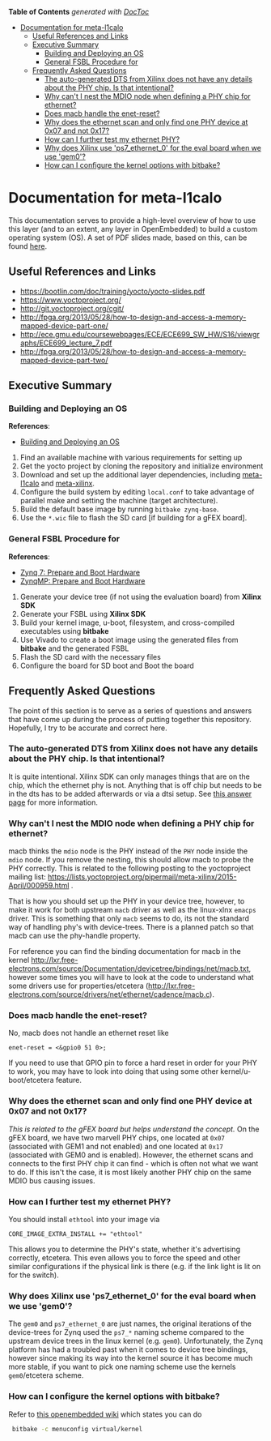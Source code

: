 <!-- START doctoc generated TOC please keep comment here to allow auto update -->
<!-- DON'T EDIT THIS SECTION, INSTEAD RE-RUN doctoc TO UPDATE -->
**Table of Contents**  *generated with [DocToc](https://github.com/thlorenz/doctoc)*

- [Documentation for meta-l1calo](#documentation-for-meta-l1calo)
  - [Useful References and Links](#useful-references-and-links)
  - [Executive Summary](#executive-summary)
    - [Building and Deploying an OS](#building-and-deploying-an-os)
    - [General FSBL Procedure for](#general-fsbl-procedure-for)
  - [Frequently Asked Questions](#frequently-asked-questions)
    - [The auto-generated DTS from Xilinx does not have any details about the PHY chip. Is that intentional?](#the-auto-generated-dts-from-xilinx-does-not-have-any-details-about-the-phy-chip-is-that-intentional)
    - [Why can't I nest the MDIO node when defining a PHY chip for ethernet?](#why-cant-i-nest-the-mdio-node-when-defining-a-phy-chip-for-ethernet)
    - [Does macb handle the enet-reset?](#does-macb-handle-the-enet-reset)
    - [Why does the ethernet scan and only find one PHY device at 0x07 and not 0x17?](#why-does-the-ethernet-scan-and-only-find-one-phy-device-at-0x07-and-not-0x17)
    - [How can I further test my ethernet PHY?](#how-can-i-further-test-my-ethernet-phy)
    - [Why does Xilinx use 'ps7_ethernet_0' for the eval board when we use 'gem0'?](#why-does-xilinx-use-ps7_ethernet_0-for-the-eval-board-when-we-use-gem0)
    - [How can I configure the kernel options with bitbake?](#how-can-i-configure-the-kernel-options-with-bitbake)

<!-- END doctoc generated TOC please keep comment here to allow auto update -->

# Documentation for meta-l1calo

This documentation serves to provide a high-level overview of how to use this layer (and to an extent, any layer in OpenEmbedded) to build a custom operating system (OS). A set of PDF slides made, based on this, can be found [here](https://www.dropbox.com/s/4myn1symfnw0zi7/20180117_UnderstandingLayers.pdf?dl=0).

## Useful References and Links

- https://bootlin.com/doc/training/yocto/yocto-slides.pdf
- https://www.yoctoproject.org/
- http://git.yoctoproject.org/cgit/
- http://fpga.org/2013/05/28/how-to-design-and-access-a-memory-mapped-device-part-one/
- http://ece.gmu.edu/coursewebpages/ECE/ECE699_SW_HW/S16/viewgraphs/ECE699_lecture_7.pdf
- http://fpga.org/2013/05/28/how-to-design-and-access-a-memory-mapped-device-part-two/

## Executive Summary

### Building and Deploying an OS

**References**:
  - [Building and Deploying an OS](Building-and-Deploying-an-OS.md)

1. Find an available machine with various requirements for setting up
2. Get the yocto project by cloning the repository and initialize environment
3. Download and set up the additional layer dependencies, including [meta-l1calo](https://github.com/kratsg/meta-l1calo) and [meta-xilinx](https://github.com/Xilinx/meta-xilinx).
4. Configure the build system by editing `local.conf` to take advantage of parallel make and setting the machine (target architecture).
5. Build the default base image by running `bitbake zynq-base`.
6. Use the `*.wic` file to flash the SD card [if building for a gFEX board].

### General FSBL Procedure for

**References**:
  - [Zynq 7: Prepare and Boot Hardware](Zynq-7-Prepare-and-Boot-Hardware.md)
  - [ZynqMP: Prepare and Boot Hardware](ZynqMP-Prepare-and-Boot-Hardware.md)

1. Generate your device tree (if not using the evaluation board) from **Xilinx SDK**
2. Generate your FSBL using **Xilinx SDK**
3. Build your kernel image, u-boot, filesystem, and cross-compiled executables using **bitbake**
4. Use Vivado to create a boot image using the generated files from **bitbake** and the generated FSBL
5. Flash the SD card with the necessary files
6. Configure the board for SD boot and Boot the board

## Frequently Asked Questions

The point of this section is to serve as a series of questions and answers that have come up during the process of putting together this repository. Hopefully, I try to be accurate and correct here.

### The auto-generated DTS from Xilinx does not have any details about the PHY chip. Is that intentional?

It is quite intentional. Xilinx SDK can only manages things that are on the chip, which the ethernet phy is not. Anything that is off chip but needs to be in the dts has to be added afterwards or via a dtsi setup. See [this answer page](http://www.xilinx.com/support/answers/61117.html) for more information.


### Why can't I nest the MDIO node when defining a PHY chip for ethernet?

macb thinks the `mdio` node is the PHY instead of the `PHY` node inside the `mdio` node. If you remove the nesting, this should allow macb to probe the PHY correctly. This is related to the following posting to the yoctoproject mailing list: https://lists.yoctoproject.org/pipermail/meta-xilinx/2015-April/000959.html .

That is how you should set up the PHY in your device tree, however, to make it work for both upstream `macb` driver as well as the linux-xlnx `emacps` driver.  This is something that only `macb` seems to do, its not the standard way
of handling phy's with device-trees. There is a planned patch so that macb can use the phy-handle property.

For reference you can find the binding documentation for macb in the kernel http://lxr.free-electrons.com/source/Documentation/devicetree/bindings/net/macb.txt, however some times you will have to look at the code to understand what some drivers use for properties/etcetera (http://lxr.free-electrons.com/source/drivers/net/ethernet/cadence/macb.c).

### Does macb handle the enet-reset?

No, macb does not handle an ethernet reset like

```
enet-reset = <&gpio0 51 0>;
```

If you need to use that GPIO pin to force a hard reset in order for your PHY to work, you may have to look into doing that using some other kernel/u-boot/etcetera feature.


### Why does the ethernet scan and only find one PHY device at 0x07 and not 0x17?

*This is related to the gFEX board but helps understand the concept.* On the gFEX board, we have two marvell PHY chips, one located at `0x07` (associated with GEM1 and not enabled) and one located at `0x17` (associated with GEM0 and is enabled). However, the ethernet scans and connects to the first PHY chip it can find - which is often not what we want to do. If this isn't the case, it is most likely another PHY chip on the same MDIO bus causing issues.

### How can I further test my ethernet PHY?

You should install `ethtool` into your image via

```
CORE_IMAGE_EXTRA_INSTALL += "ethtool"
```

This allows you to determine the PHY's state, whether it's advertising correctly, etcetera. This even allows you to force the speed and other similar configurations if the physical link is there (e.g. if the link light is lit on for the switch).


### Why does Xilinx use 'ps7_ethernet_0' for the eval board when we use 'gem0'?

The `gem0` and `ps7_ethernet_0` are just names, the original iterations of the device-trees for Zynq used the `ps7_*` naming scheme compared to the upstream device trees in the linux kernel (e.g. `gem0`). Unfortunately, the Zynq platform has had a troubled past when it comes to device tree bindings, however since making its way into the kernel source it has become much more stable, if you want to pick one naming scheme use the kernels `gem0`/etcetera scheme.

### How can I configure the kernel options with bitbake?

Refer to [this openembedded wiki](https://www.openembedded.org/wiki/Kernel_Building) which states you can do

```bash
 bitbake -c menuconfig virtual/kernel
```
